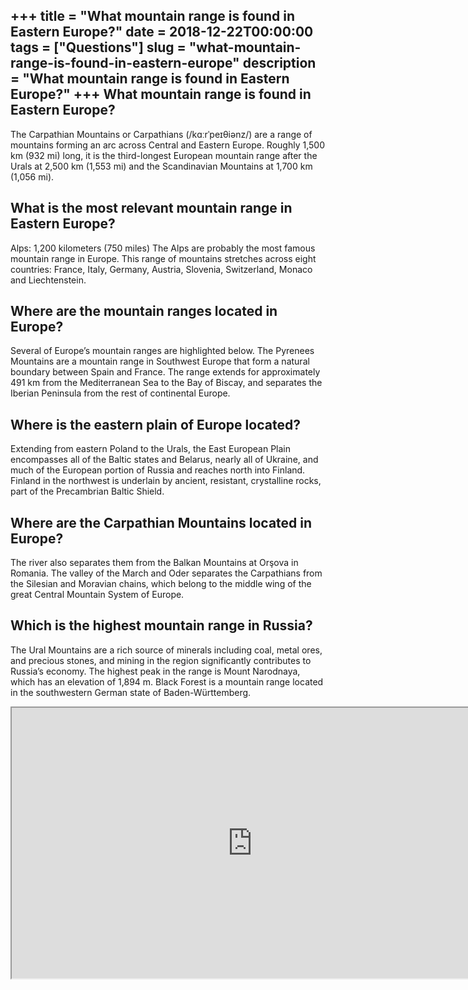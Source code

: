 +++
title = "What mountain range is found in Eastern Europe?"
date = 2018-12-22T00:00:00
tags = ["Questions"]
slug = "what-mountain-range-is-found-in-eastern-europe"
description = "What mountain range is found in Eastern Europe?"
+++
What mountain range is found in Eastern Europe?
-----------------------------------------------

The Carpathian Mountains or Carpathians (/kɑːrˈpeɪθiənz/) are a range of mountains forming an arc across Central and Eastern Europe. Roughly 1,500 km (932 mi) long, it is the third-longest European mountain range after the Urals at 2,500 km (1,553 mi) and the Scandinavian Mountains at 1,700 km (1,056 mi).

What is the most relevant mountain range in Eastern Europe?
-----------------------------------------------------------

Alps: 1,200 kilometers (750 miles) The Alps are probably the most famous mountain range in Europe. This range of mountains stretches across eight countries: France, Italy, Germany, Austria, Slovenia, Switzerland, Monaco and Liechtenstein.

Where are the mountain ranges located in Europe?
------------------------------------------------

Several of Europe’s mountain ranges are highlighted below. The Pyrenees Mountains are a mountain range in Southwest Europe that form a natural boundary between Spain and France. The range extends for approximately 491 km from the Mediterranean Sea to the Bay of Biscay, and separates the Iberian Peninsula from the rest of continental Europe.

Where is the eastern plain of Europe located?
---------------------------------------------

Extending from eastern Poland to the Urals, the East European Plain encompasses all of the Baltic states and Belarus, nearly all of Ukraine, and much of the European portion of Russia and reaches north into Finland. Finland in the northwest is underlain by ancient, resistant, crystalline rocks, part of the Precambrian Baltic Shield.

Where are the Carpathian Mountains located in Europe?
-----------------------------------------------------

The river also separates them from the Balkan Mountains at Orşova in Romania. The valley of the March and Oder separates the Carpathians from the Silesian and Moravian chains, which belong to the middle wing of the great Central Mountain System of Europe.

Which is the highest mountain range in Russia?
----------------------------------------------

The Ural Mountains are a rich source of minerals including coal, metal ores, and precious stones, and mining in the region significantly contributes to Russia’s economy. The highest peak in the range is Mount Narodnaya, which has an elevation of 1,894 m. Black Forest is a mountain range located in the southwestern German state of Baden-Württemberg.

<iframe allow="accelerometer; autoplay; clipboard-write; encrypted-media; gyroscope; picture-in-picture" allowfullscreen="" class="__youtube_prefs__  epyt-is-override  no-lazyload" data-no-lazy="1" data-origheight="433" data-origwidth="770" data-skipgform_ajax_framebjll="" height="433" id="_ytid_55369" loading="lazy" src="https://www.youtube.com/embed/GtHEXrfC84g?enablejsapi=1&autoplay=0&cc_load_policy=0&cc_lang_pref=&iv_load_policy=1&loop=0&modestbranding=0&rel=1&fs=1&playsinline=0&autohide=2&theme=dark&color=red&controls=1&" title="YouTube player" width="770"></iframe>